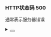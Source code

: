 ### HTTP状态码 500

通常表示服务器错误

<div class="cell-demo vp-raw">
  <yc-result
    status="500"
    subtitle="This page isn’t working.">
    <template #extra>
      <yc-space>
        <yc-button type="primary">Back</yc-button>
      </yc-space>
    </template>
  </yc-result>
</div>

<details>
<summary>
 <button class="code-btn"  >
    <icon-code />
 </button>
</summary>

```vue
<template>
  <yc-result
    status="500"
    subtitle="This page isn’t working.">
    <template #extra>
      <yc-space>
        <yc-button type="primary">Back</yc-button>
      </yc-space>
    </template>
  </yc-result>
</template>
```

</details>
